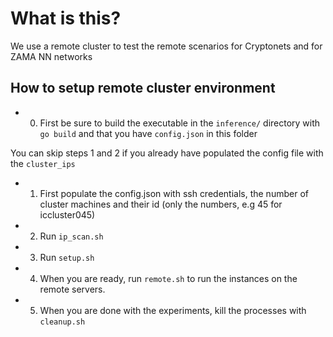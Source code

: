 # What is this?
We use a remote cluster to test the remote scenarios for Cryptonets and for ZAMA NN networks

## How to setup remote cluster environment
- 0) First be sure to build the executable in the ```inference/``` directory
with ```go build``` and that you have ```config.json``` in this folder

You can skip steps 1 and 2 if you already have populated the config file with the ```cluster_ips```
- 1) First populate the config.json with ssh credentials, the number of cluster machines and their id (only the numbers, e.g 45 for iccluster045)
- 2) Run ```ip_scan.sh```
- 3) Run ```setup.sh```
- 4) When you are ready, run ```remote.sh``` to run the instances
on the remote servers.
- 5) When you are done with the experiments, kill the processes with ```cleanup.sh```